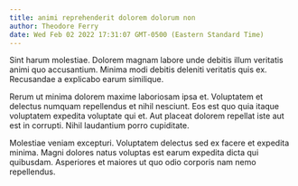 ```yaml
---
title: animi reprehenderit dolorem dolorum non
author: Theodore Ferry
date: Wed Feb 02 2022 17:31:07 GMT-0500 (Eastern Standard Time)
---
```

Sint harum molestiae. Dolorem magnam labore unde debitis illum veritatis animi quo accusantium. Minima modi debitis deleniti veritatis quis ex. Recusandae a explicabo earum similique.

 Rerum ut minima dolorem maxime laboriosam ipsa et. Voluptatem et delectus numquam repellendus et nihil nesciunt. Eos est quo quia itaque voluptatem expedita voluptate qui et. Aut placeat dolorem repellat iste aut est in corrupti. Nihil laudantium porro cupiditate.

 Molestiae veniam excepturi. Voluptatem delectus sed ex facere et expedita minima. Magni dolores natus voluptas est earum expedita dicta qui quibusdam. Asperiores et maiores ut quo odio corporis nam nemo repellendus.